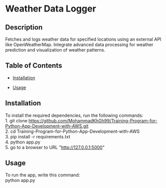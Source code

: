 # Weather Data Logger

## Description
Fetches and logs weather data for specified locations using an external API like OpenWeatherMap. Integrate advanced data processing for weather prediction and visualization of weather patterns.


## Table of Contents
- [Installation](#installation)

- [Usage](#usage)

## Installation
To install the required dependencies, run the following commands:
    <br>1. git clone https://github.com/MohammadKhGh99/Training-Program-for-Python-App-Development-with-AWS.git
    <br>2. cd Training-Program-for-Python-App-Development-with-AWS
    <br>3. pip install -r requirements.txt
    <br>4. python app.py
    <br>5. go to a browser to URL "http://127.0.0.1:5000"


## Usage
To run the app, write this command:
    <br>python app.py
